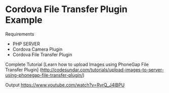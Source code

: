 # Cordova File Transfer Plugin Example
Requirements
- PHP SERVER
- Cordova Camera Plugin
- Cordova File Transfer Plugin

Complete Tutorial [Learn how to upload Images using PhoneGap File Transfer Plugin] (http://codesundar.com/tutorials/upload-images-to-server-using-phonegap-file-transfer-plugin/)

Output https://www.youtube.com/watch?v=RyrQ_J4lBPU

